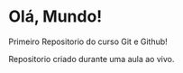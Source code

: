# Olá, Mundo!
Primeiro Repositorio do curso Git e Github!

Repositorio criado durante uma aula ao vivo.